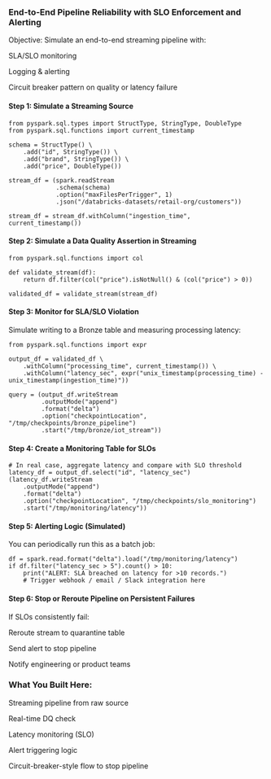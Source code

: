 ### End-to-End Pipeline Reliability with SLO Enforcement and Alerting

Objective: Simulate an end-to-end streaming pipeline with:

SLA/SLO monitoring

Logging & alerting

Circuit breaker pattern on quality or latency failure

#### Step 1: Simulate a Streaming Source
```
from pyspark.sql.types import StructType, StringType, DoubleType
from pyspark.sql.functions import current_timestamp

schema = StructType() \
    .add("id", StringType()) \
    .add("brand", StringType()) \
    .add("price", DoubleType())

stream_df = (spark.readStream
             .schema(schema)
             .option("maxFilesPerTrigger", 1)
             .json("/databricks-datasets/retail-org/customers"))

stream_df = stream_df.withColumn("ingestion_time", current_timestamp())
```

#### Step 2: Simulate a Data Quality Assertion in Streaming
```
from pyspark.sql.functions import col

def validate_stream(df):
    return df.filter(col("price").isNotNull() & (col("price") > 0))

validated_df = validate_stream(stream_df)

```

#### Step 3: Monitor for SLA/SLO Violation

Simulate writing to a Bronze table and measuring processing latency:
```
from pyspark.sql.functions import expr

output_df = validated_df \
    .withColumn("processing_time", current_timestamp()) \
    .withColumn("latency_sec", expr("unix_timestamp(processing_time) - unix_timestamp(ingestion_time)"))

query = (output_df.writeStream
         .outputMode("append")
         .format("delta")
         .option("checkpointLocation", "/tmp/checkpoints/bronze_pipeline")
         .start("/tmp/bronze/iot_stream"))
```

#### Step 4: Create a Monitoring Table for SLOs
```
# In real case, aggregate latency and compare with SLO threshold
latency_df = output_df.select("id", "latency_sec")
(latency_df.writeStream
    .outputMode("append")
    .format("delta")
    .option("checkpointLocation", "/tmp/checkpoints/slo_monitoring")
    .start("/tmp/monitoring/latency"))
```

#### Step 5: Alerting Logic (Simulated)

You can periodically run this as a batch job:
```
df = spark.read.format("delta").load("/tmp/monitoring/latency")
if df.filter("latency_sec > 5").count() > 10:
    print("ALERT: SLA breached on latency for >10 records.")
    # Trigger webhook / email / Slack integration here
```

#### Step 6: Stop or Reroute Pipeline on Persistent Failures

If SLOs consistently fail:

Reroute stream to quarantine table

Send alert to stop pipeline

Notify engineering or product teams


### What You Built Here:

Streaming pipeline from raw source

Real-time DQ check

Latency monitoring (SLO)

Alert triggering logic

Circuit-breaker-style flow to stop pipeline
